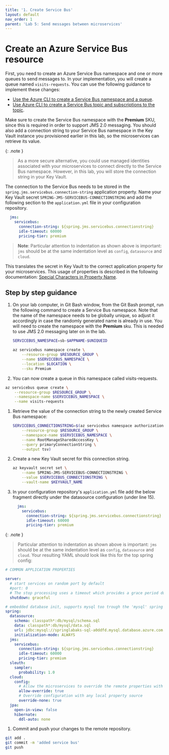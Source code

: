 ```yaml
---
title: '1. Create Service Bus'
layout: default
nav_order: 1
parent: 'Lab 5: Send messages between microservices'
---
```


# Create an Azure Service Bus resource

First, you need to create an Azure Service Bus namespace and one or more queues to send messages to. In your implementation, you will create a queue named `visits-requests`. You can use the following guidance to implement these changes:

- [Use the Azure CLI to create a Service Bus namespace and a queue](https://docs.microsoft.com/azure/service-bus-messaging/service-bus-quickstart-cli).
- [Use Azure CLI to create a Service Bus topic and subscriptions to the topic](https://docs.microsoft.com/azure/service-bus-messaging/service-bus-tutorial-topics-subscriptions-cli).

Make sure to create the Service Bus namespace with the **Premium** SKU, since this is required in order to support JMS 2.0 messaging. You should also add a connection string to your Service Bus namespace in the Key Vault instance you provisioned earlier in this lab, so the microservices can retrieve its value.

{: .note }
> As a more secure alternative, you could use managed identities associated with your microservices to connect directly to the Service Bus namespace. However, in this lab, you will store the connection string in your Key Vault.

The connection to the Service Bus needs to be stored in the `spring.jms.servicebus.connection-string` application property. Name your Key Vault secret `SPRING-JMS-SERVICEBUS-CONNECTIONSTRING` and add the following section to the `application.yml` file in your configuration repository.

   ```yaml
     jms:
       servicebus:
         connection-string: ${spring.jms.servicebus.connectionstring}
         idle-timeout: 60000
         pricing-tier: premium
   ```

> **Note**: Particular attention to indentation as shown above is important: `jms` should be at the same indentation level as `config`, `datasource` and `cloud`.

This translates the secret in Key Vault to the correct application property for your microservices. This usage of properties is described in the following documentation: [Special Characters in Property Name](https://microsoft.github.io/spring-cloud-azure/current/reference/html/index.html#special-characters-in-property-name).

## Step by step guidance

1. On your lab computer, in Git Bash window, from the Git Bash prompt, run the following command to create a Service Bus namespace. Note that the name of the namespace needs to be globally unique, so adjust it accordingly in case the randomly generated name is already in use. You will need to create the namespace with the **Premium** sku. This is needed to use JMS 2.0 messaging later on in the lab.

   ```bash
   SERVICEBUS_NAMESPACE=sb-$APPNAME-$UNIQUEID

   az servicebus namespace create \
       --resource-group $RESOURCE_GROUP \
       --name $SERVICEBUS_NAMESPACE \
       --location $LOCATION \
       --sku Premium
   ```

1. You can now create a queue in this namespace called visits-requests.

```bash
az servicebus queue create \
    --resource-group $RESOURCE_GROUP \
    --namespace-name $SERVICEBUS_NAMESPACE \
    --name visits-requests
```

1. Retrieve the value of the connection string to the newly created Service Bus namespace:

   ```bash
   SERVICEBUS_CONNECTIONSTRING=$(az servicebus namespace authorization-rule keys list \
       --resource-group $RESOURCE_GROUP \
       --namespace-name $SERVICEBUS_NAMESPACE \
       --name RootManageSharedAccessKey \
       --query primaryConnectionString \
       --output tsv)
   ```

1. Create a new Key Vault secret for this connection string.

   ```bash
   az keyvault secret set \
       --name SPRING-JMS-SERVICEBUS-CONNECTIONSTRING \
       --value $SERVICEBUS_CONNECTIONSTRING \
       --vault-name $KEYVAULT_NAME
   ```

1. In your configuration repository's `application.yml` file add the below fragment directly under the datasource configuration (under line 15).

   ```yaml
     jms:
       servicebus:
         connection-string: ${spring.jms.servicebus.connectionstring}
         idle-timeout: 60000
         pricing-tier: premium
   ```

 {: .note }
> Particular attention to indentation as shown above is important: `jms` should be at the same indentation level as `config`, `datasource` and `cloud`.  Your resulting YAML should look like this for the top spring config: 

```yaml
# COMMON APPLICATION PROPERTIES

server:
  # start services on random port by default
  #port: 0
  # The stop processing uses a timeout which provides a grace period during which existing requests will be allowed to complete but no new requests will be permitted
  shutdown: graceful

# embedded database init, supports mysql too trough the 'mysql' spring profile
spring:
  datasource:
    schema: classpath*:db/mysql/schema.sql
    data: classpath*:db/mysql/data.sql
    url: jdbc:mysql://springlabaks-sql-a0ddfd.mysql.database.azure.com:3306/petclinic?useSSL=true
    initialization-mode: ALWAYS
  jms:
    servicebus:
      connection-string: ${spring.jms.servicebus.connectionstring}
      idle-timeout: 60000
      pricing-tier: premium
  sleuth:
    sampler:
      probability: 1.0
  cloud:
    config:
      # Allow the microservices to override the remote properties with their own System properties or config file
      allow-override: true
      # Override configuration with any local property source
      override-none: true
  jpa:
    open-in-view: false
    hibernate:
      ddl-auto: none

```

1. Commit and push your changes to the remote repository.

```bash
git add .
git commit -m 'added service bus'
git push
```



